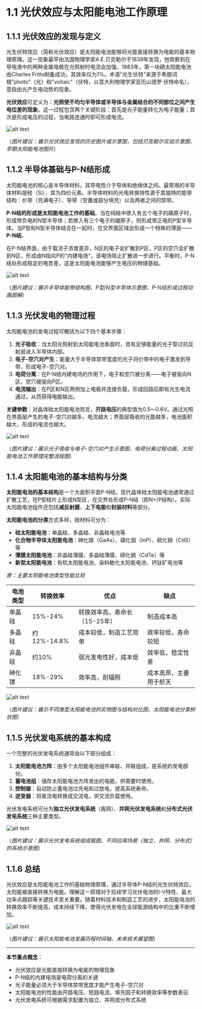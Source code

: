 # 1.1 光伏效应与太阳能电池工作原理

## 1.1.1 光伏效应的发现与定义

光生伏特效应（简称光伏效应）是太阳能电池能够将光能直接转换为电能的基本物理原理。这一现象最早由法国物理学家A.E.贝克勒尔于1839年发现，他观察到在导电液中的两种金属电极在光照射时电流会加强。1883年，第一块硒太阳能电池由Charles Fritts制备成功，其效率仅为1%。术语"光生伏特"来源于希腊词根"photo"（光）和"voltaic"（伏特，以意大利物理学家亚历山德罗·伏特命名），意指由光产生电动势的现象。

**光伏效应**可定义为：**光照使不均匀半导体或半导体与金属结合的不同部位之间产生电位差的现象**。这一过程包含两个关键阶段：首先是光子能量转化为电子能量；其次是形成电压的过程，当电路连通时即可形成电流。

![alt text](../figures/fig1-1-1.jpeg)

（*图片建议：展示光伏效应发现的历史图片或示意图，包括贝克勒尔实验示意图、早期太阳能电池图片*）

## 1.1.2 半导体基础与P-N结形成

太阳能电池的核心是半导体材料，其导电性介于导体和绝缘体之间。最常用的半导体材料是硅（Si），其为四价元素。半导体材料的光电转换特性源于其独特的能带结构：价带（充满电子）、导带（空置或部分填充）以及两者之间的禁带。

**P-N结的形成是太阳能电池工作的基础**。当在纯硅中掺入有五个电子的磷原子时，形成带负电的N型半导体；若掺入有三个电子的硼原子，则形成带正电的P型半导体。当P型和N型半导体结合在一起时，在交界面区域会形成一个特殊的薄层——**P-N结**。

在P-N结界面，由于载流子浓度差异，N区的电子会扩散到P区，P区的空穴会扩散到N区，形成由N指向P的"内建电场"，该电场阻止扩散进一步进行。平衡时，P-N结处形成稳定的电势差，这是太阳能电池能够产生电压的物理基础。

![alt text](../figures/fig1-1-2.jpeg)

（*图片建议：展示半导体能带结构图、P型/N型半导体示意图、P-N结形成过程动画图解*）

## 1.1.3 光伏发电的物理过程

太阳能电池的发电过程可概括为以下四个基本步骤：

1. **光子吸收**：当太阳光照射到太阳能电池表面时，具有足够能量的光子穿过抗反射层进入半导体内部。
2. **电子-空穴对产生**：能量大于半导体禁带宽度的光子将价带中的电子激发到导带，形成电子-空穴对。
3. **电荷分离**：在P-N结内建电场的作用下，电子和空穴被分离——电子被驱向N区，空穴被驱向P区。
4. **电流输出**：在P区和N区两侧加上电极并连接负载，形成回路后即有光生电流通过，从而获得电能输出。

**关键参数**：对晶体硅太阳能电池而言，**开路电压**的典型值为0.5～0.6V。通过光照在界面层产生的电子-空穴对越多，电流越大；界面层吸收的光能越多，电池面积越大，形成的电流也越大。

![alt text](../figures/fig1-1-3.jpeg)

（*图片建议：展示光子吸收与电子-空穴对产生示意图、电荷分离过程动画、太阳能电池工作原理完整流程图*）

## 1.1.4 太阳能电池的基本结构与分类

**太阳能电池的基本结构**是一个大面积平面P-N结。现代晶体硅太阳能电池通常通过扩散工艺，在P型硅片上形成N型区，在交界处形成P-N结（即N+/P结构）。实际太阳能电池组件还包括**减反射膜**、**上下电极**和**封装材料**等部分。

**太阳能电池的分类**方式多样，按材料可分为：

- **硅太阳能电池**：单晶硅、多晶硅、非晶硅电池等
- **化合物半导体太阳能电池**：砷化镓（GaAs）、磷化铟（InP）、硫化镉（CdS）等
- **薄膜太阳能电池**：非晶硅薄膜、多晶硅薄膜、碲化镉（CdTe）等
- **新型太阳能电池**：有机太阳能电池、染料敏化太阳能电池、钙钛矿电池等

*表：主要太阳能电池类型性能比较*

| 电池类型 | 转换效率    | 优点                          | 缺点                   |
| -------- | ----------- | ----------------------------- | ---------------------- |
| 单晶硅   | 15%-24%     | 转换效率高，寿命长（15-25年） | 制造成本高             |
| 多晶硅   | 约12%-14.8% | 成本较低，制造工艺简单        | 效率较低，寿命较短     |
| 非晶硅   | 约10%       | 弱光发电性好，成本低          | 效率低，稳定性差       |
| 砷化镓   | 18%-29%     | 效率高，耐辐照                | 成本高昂，主要用于航天 |

![alt text](../figures/fig1-1-4.jpeg)

（*图片建议：展示不同类型太阳能电池的实物图与结构对比图、太阳能电池分类树状图*）

## 1.1.5 光伏发电系统的基本构成

一个完整的光伏发电系统通常由以下部分组成：

1. **太阳能电池方阵**：由多个太阳能电池组件串联、并联组成，是系统的发电部分。
2. **蓄电池组**：储存太阳能电池方阵发出的电能，供需要时使用。
3. **控制器**：自动防止蓄电池过充电和过放电，提高系统寿命。
4. **逆变器**：将直流电转换成交流电，供交流负载使用。

光伏发电系统可分为**独立光伏发电系统**（离网）、**并网光伏发电系统**和**分布式光伏发电系统**三种主要类型。

![alt text](../figures/fig1-1-5.jpeg)

（*图片建议：展示光伏发电系统组成框图、不同应用场景（独立、并网、分布式）的系统示意图*）

## 1.1.6 总结

光伏效应是太阳能电池工作的基础物理原理，通过半导体P-N结的光生伏特效应，太阳能被直接转换为电能。理解这一原理对于后续学习光伏电池的I-V特性、最大功率点跟踪等关键技术至关重要。随着材料技术和制造工艺的进步，太阳能电池的转换效率不断提高，成本持续下降，使得光伏发电在全球能源结构中的比重不断增加。

![alt text](../figures/fig1-1-6.jpeg)

（*图片建议：展示太阳能电池发展历程时间轴、未来技术展望图*）

---
**本节重点概念**：

- 光伏效应是光能直接转换为电能的物理现象
- P-N结的内建电场是电荷分离的关键
- 光子能量必须大于半导体禁带宽度才能产生电子-空穴对
- 太阳能电池的性能由开路电压、短路电流、填充因子和转换效率等参数表征
- 光伏发电系统可根据需求配置为独立、并网或分布式系统
